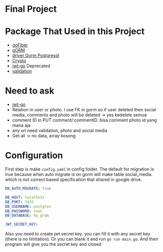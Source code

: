 # Final Project


# Package That Used in this Project

- [goFiber](https://github.com/gofiber/fiber/v2) 
- [gORM](https://gorm.io/docs/index.html)
- [driver Gorm Postgresql](https://github.com/go-gorm/postgres)
- [Crypto](https://pkg.go.dev/golang.org/x/crypto)
- [jwt-go](github.com/dgrijalva/jwt-go) Deprecated
- [validation](github.com/go-playground/validator/v10)

# Need to ask 
- [jwt-go](github.com/dgrijalva/jwt-go) 
- Relation in user or photo. I use FK in gorm so if user deleted then social media, comments and photo will be deleted -> yes kedelete semua
- comment ID in PUT comment/:commentID. bisa comment photo id yang mana aja
- any url need validation, photo and social media
- Get all -> no data, array kosong


# Configuration

First step is make `config.yaml` in config folder. The default for migration is true because when auto migrate is on gorm will make table social_media. which is not correct based specification that shared in google drive.

```yaml
DB_AUTO_MIGRATE: true

DB_HOST: localhost
DB_PORT: 5432
DB_USERNAME: postgres
DB_PASSWORD: root
DB_DATABASE: my_gram

JWT_SECRET_KEY: 
```

Also you need to create jwt secret key. you can fill it with any secret key (there is no limitation). Or you can blank it and run `go run main.go`. And then program will give you the secret key and closed


